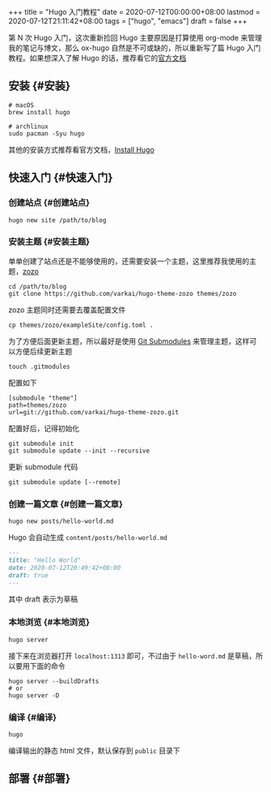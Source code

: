 +++
title = "Hugo 入门教程"
date = 2020-07-12T00:00:00+08:00
lastmod = 2020-07-12T21:11:42+08:00
tags = ["hugo", "emacs"]
draft = false
+++

第 N 次 Hugo 入门，这次重新捡回 Hugo 主要原因是打算使用 org-mode 来管理我的笔记与博文，那么 ox-hugo 自然是不可或缺的，所以重新写了篇 Hugo 入门教程。如果想深入了解 Hugo 的话，推荐看它的[官方文档](https://gohugo.io/documentation/)

<!--more-->


## 安装 {#安装}

```shell
# macOS
brew install hugo

# archlinux
sudo pacman -Syu hugo
```

其他的安装方式推荐看官方文档，[Install Hugo](https://gohugo.io/getting-started/installing/)


## 快速入门 {#快速入门}


### 创建站点 {#创建站点}

```shell
hugo new site /path/to/blog
```


### 安装主题 {#安装主题}

单单创建了站点还是不能够使用的，还需要安装一个主题，这里推荐我使用的主题，[zozo](https://github.com/varkai/hugo-theme-zozo)

```shell
cd /path/to/blog
git clone https://github.com/varkai/hugo-theme-zozo themes/zozo
```

zozo 主题同时还需要去覆盖配置文件

```shell
cp themes/zozo/exampleSite/config.toml .
```

为了方便后面更新主题，所以最好是使用 [Git Submodules](https://git-scm.com/book/en/v2/Git-Tools-Submodules) 来管理主题，这样可以方便后续更新主题

```shell
touch .gitmodules
```

配置如下

```nil
[submodule "theme"]
path=themes/zozo
url=git://github.com/varkai/hugo-theme-zozo.git
```

配置好后，记得初始化

```shell
git submodule init
git submodule update --init --recursive
```

更新 submodule 代码

```shell
git submodule update [--remote]
```


### 创建一篇文章 {#创建一篇文章}

```shell
hugo new posts/hello-world.md
```

Hugo 会自动生成 `content/posts/hello-world.md`

```markdown
---
title: "Hello World"
date: 2020-07-12T20:49:42+08:00
draft: true
---
```

其中 draft 表示为草稿


### 本地浏览 {#本地浏览}

```shell
hugo server
```

接下来在浏览器打开 `localhost:1313` 即可，不过由于 `hello-word.md` 是草稿，所以要用下面的命令

```shell
hugo server --buildDrafts
# or
hugo server -D
```


### 编译 {#编译}

```shell
hugo
```

编译输出的静态 html 文件，默认保存到 `public` 目录下


## 部署 {#部署}
